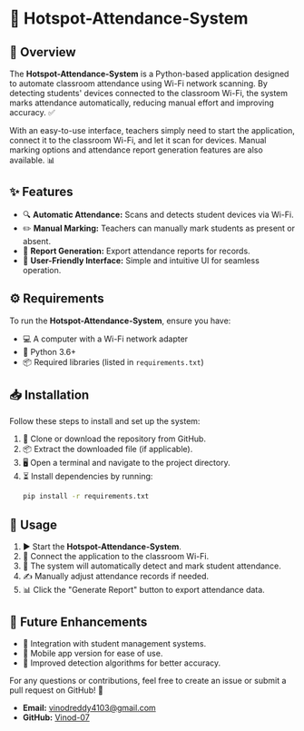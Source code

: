 # 📶 Hotspot-Attendance-System

## 📌 Overview

The **Hotspot-Attendance-System** is a Python-based application designed to automate classroom attendance using Wi-Fi network scanning. By detecting students' devices connected to the classroom Wi-Fi, the system marks attendance automatically, reducing manual effort and improving accuracy. ✅

With an easy-to-use interface, teachers simply need to start the application, connect it to the classroom Wi-Fi, and let it scan for devices. Manual marking options and attendance report generation features are also available. 📊

## ✨ Features

- 🔍 **Automatic Attendance:** Scans and detects student devices via Wi-Fi.
- ✏️ **Manual Marking:** Teachers can manually mark students as present or absent.
- 📄 **Report Generation:** Export attendance reports for records.
- 🎨 **User-Friendly Interface:** Simple and intuitive UI for seamless operation.

## ⚙️ Requirements

To run the **Hotspot-Attendance-System**, ensure you have:

- 💻 A computer with a Wi-Fi network adapter
- 🐍 Python 3.6+
- 📦 Required libraries (listed in `requirements.txt`)

## 📥 Installation

Follow these steps to install and set up the system:

1. 📂 Clone or download the repository from GitHub.
2. 📦 Extract the downloaded file (if applicable).
3. 🖥 Open a terminal and navigate to the project directory.
4. ⏳ Install dependencies by running:
   ```sh
   pip install -r requirements.txt
   ```

## 🚀 Usage

1. ▶️ Start the **Hotspot-Attendance-System**.
2. 📡 Connect the application to the classroom Wi-Fi.
3. 🏫 The system will automatically detect and mark student attendance.
4. ✍️ Manually adjust attendance records if needed.
5. 📊 Click the "Generate Report" button to export attendance data.

## 🔮 Future Enhancements

- 🔗 Integration with student management systems.
- 📱 Mobile app version for ease of use.
- 🎯 Improved detection algorithms for better accuracy.

For any questions or contributions, feel free to create an issue or submit a pull request on GitHub! 🚀
- **Email:** vinodreddy4103@gmail.com
- **GitHub:** [Vinod-07](https://github.com/Vinod-07)
